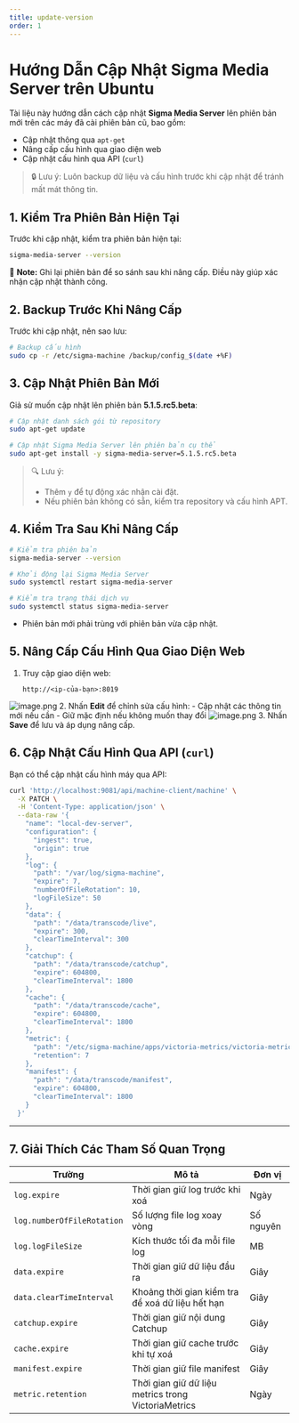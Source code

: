 ```yaml
---
title: update-version
order: 1
---
```

# Hướng Dẫn Cập Nhật Sigma Media Server trên Ubuntu
Tài liệu này hướng dẫn cách cập nhật **Sigma Media Server** lên phiên bản mới trên các máy đã cài phiên bản cũ, bao gồm:

- Cập nhật thông qua `apt-get`
- Nâng cấp cấu hình qua giao diện web
- Cập nhật cấu hình qua API (`curl`)

> 🔒 Lưu ý: Luôn backup dữ liệu và cấu hình trước khi cập nhật để tránh mất mát thông tin.
> 



## 1. Kiểm Tra Phiên Bản Hiện Tại

Trước khi cập nhật, kiểm tra phiên bản hiện tại:

```bash
sigma-media-server --version

```

📝 **Note:** Ghi lại phiên bản để so sánh sau khi nâng cấp. Điều này giúp xác nhận cập nhật thành công.



## 2. Backup Trước Khi Nâng Cấp

Trước khi cập nhật, nên sao lưu:

```bash
# Backup cấu hình
sudo cp -r /etc/sigma-machine /backup/config_$(date +%F)

```



## 3. Cập Nhật Phiên Bản Mới

Giả sử muốn cập nhật lên phiên bản **5.1.5.rc5.beta**:

```bash
# Cập nhật danh sách gói từ repository
sudo apt-get update

# Cập nhật Sigma Media Server lên phiên bản cụ thể
sudo apt-get install -y sigma-media-server=5.1.5.rc5.beta

```

> 🔍 Lưu ý:
> 
> - Thêm `y` để tự động xác nhận cài đặt.
> - Nếu phiên bản không có sẵn, kiểm tra repository và cấu hình APT.



## 4. Kiểm Tra Sau Khi Nâng Cấp

```bash
# Kiểm tra phiên bản
sigma-media-server --version

# Khởi động lại Sigma Media Server
sudo systemctl restart sigma-media-server

# Kiểm tra trạng thái dịch vụ
sudo systemctl status sigma-media-server

```

- Phiên bản mới phải trùng với phiên bản vừa cập nhật.



## 5. Nâng Cấp Cấu Hình Qua Giao Diện Web

1. Truy cập giao diện web:
    
    ```
    http://<ip-của-bạn>:8019
    
    ```
  ![image.png](/images/media-server/maintenance/portal.png)
2. Nhấn **Edit** để chỉnh sửa cấu hình:
    - Cập nhật các thông tin mới nếu cần
    - Giữ mặc định nếu không muốn thay đổi
   ![image.png](/images/media-server/maintenance/update-config.png)
3. Nhấn **Save** để lưu và áp dụng nâng cấp.


## 6. Cập Nhật Cấu Hình Qua API (`curl`)

Bạn có thể cập nhật cấu hình máy qua API:

```bash
curl 'http://localhost:9081/api/machine-client/machine' \
  -X PATCH \
  -H 'Content-Type: application/json' \
  --data-raw '{
    "name": "local-dev-server",
    "configuration": {
      "ingest": true,
      "origin": true
    },
    "log": {
      "path": "/var/log/sigma-machine",
      "expire": 7,
      "numberOfFileRotation": 10,
      "logFileSize": 50
    },
    "data": {
      "path": "/data/transcode/live",
      "expire": 300,
      "clearTimeInterval": 300
    },
    "catchup": {
      "path": "/data/transcode/catchup",
      "expire": 604800,
      "clearTimeInterval": 1800
    },
    "cache": {
      "path": "/data/transcode/cache",
      "expire": 604800,
      "clearTimeInterval": 1800
    },
    "metric": {
      "path": "/etc/sigma-machine/apps/victoria-metrics/victoria-metrics-data",
      "retention": 7
    },
    "manifest": {
      "path": "/data/transcode/manifest",
      "expire": 604800,
      "clearTimeInterval": 1800
    }
  }'

```

---

## 7. Giải Thích Các Tham Số Quan Trọng

| Trường | Mô tả | Đơn vị |
| --- | --- | --- |
| `log.expire` | Thời gian giữ log trước khi xoá | Ngày |
| `log.numberOfFileRotation` | Số lượng file log xoay vòng | Số nguyên |
| `log.logFileSize` | Kích thước tối đa mỗi file log | MB |
| `data.expire` | Thời gian giữ dữ liệu đầu ra | Giây |
| `data.clearTimeInterval` | Khoảng thời gian kiểm tra để xoá dữ liệu hết hạn | Giây |
| `catchup.expire` | Thời gian giữ nội dung Catchup | Giây |
| `cache.expire` | Thời gian giữ cache trước khi tự xoá | Giây |
| `manifest.expire` | Thời gian giữ file manifest | Giây |
| `metric.retention` | Thời gian giữ dữ liệu metrics trong VictoriaMetrics | Ngày |
